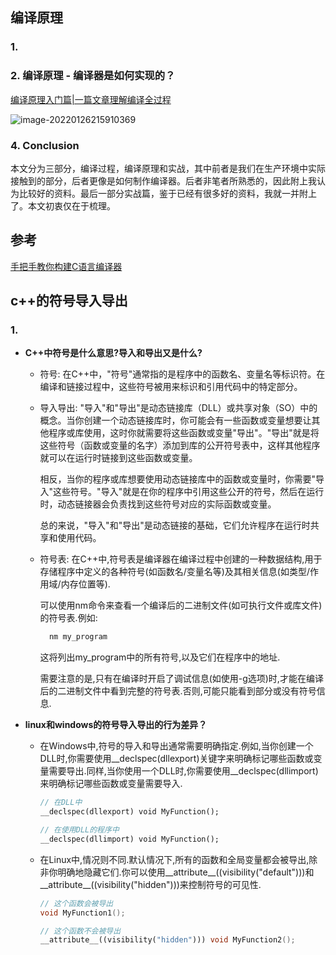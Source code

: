 ## 编译原理

### 1. 
### 2. 编译原理 - 编译器是如何实现的？

[编译原理入门篇|一篇文章理解编译全过程](https://www.cnblogs.com/fisherss/p/13905395.html)

![image-20220126215910369](https://s2.loli.net/2022/01/26/xVbeED8TKaYIG2w.png)


### 4. Conclusion

本文分为三部分，编译过程，编译原理和实战，其中前者是我们在生产环境中实际接触到的部分，后者更像是如何制作编译器。后者非笔者所熟悉的，因此附上我认为比较好的资料。最后一部分实战篇，鉴于已经有很多好的资料，我就一并附上了。本文初衷仅在于梳理。


## 参考

[手把手教你构建C语言编译器](https://lotabout.me/2015/write-a-C-interpreter-0/)


## c++的符号导入导出

### 1. 

* **C++中符号是什么意思?导入和导出又是什么?**
  * 符号: 
    在C++中，"符号"通常指的是程序中的函数名、变量名等标识符。在编译和链接过程中，这些符号被用来标识和引用代码中的特定部分。
  
  * 导入导出:
    "导入"和"导出"是动态链接库（DLL）或共享对象（SO）中的概念。当你创建一个动态链接库时，你可能会有一些函数或变量想要让其他程序或库使用，这时你就需要将这些函数或变量"导出"。"导出"就是将这些符号（函数或变量的名字）添加到库的公开符号表中，这样其他程序就可以在运行时链接到这些函数或变量。

    相反，当你的程序或库想要使用动态链接库中的函数或变量时，你需要"导入"这些符号。"导入"就是在你的程序中引用这些公开的符号，然后在运行时，动态链接器会负责找到这些符号对应的实际函数或变量。

    总的来说，"导入"和"导出"是动态链接的基础，它们允许程序在运行时共享和使用代码。

  * 符号表:
    在C++中,符号表是编译器在编译过程中创建的一种数据结构,用于存储程序中定义的各种符号(如函数名/变量名等)及其相关信息(如类型/作用域/内存位置等).

    可以使用nm命令来查看一个编译后的二进制文件(如可执行文件或库文件)的符号表.例如:
    ```c++
      nm my_program
    ```

    这将列出my_program中的所有符号,以及它们在程序中的地址.

    需要注意的是,只有在编译时开启了调试信息(如使用-g选项)时,才能在编译后的二进制文件中看到完整的符号表.否则,可能只能看到部分或没有符号信息.
    
* **linux和windows的符号导入导出的行为差异？**

  * 在Windows中,符号的导入和导出通常需要明确指定.例如,当你创建一个DLL时,你需要使用__declspec(dllexport)关键字来明确标记哪些函数或变量需要导出.同样,当你使用一个DLL时,你需要使用__declspec(dllimport)来明确标记哪些函数或变量需要导入.

    ```c++
    // 在DLL中
    __declspec(dllexport) void MyFunction();

    // 在使用DLL的程序中
    __declspec(dllimport) void MyFunction();
    ```
  * 在Linux中,情况则不同.默认情况下,所有的函数和全局变量都会被导出,除非你明确地隐藏它们.你可以使用__attribute__((visibility("default")))和__attribute__((visibility("hidden")))来控制符号的可见性.

    ```c++
    // 这个函数会被导出
    void MyFunction1();

    // 这个函数不会被导出
    __attribute__((visibility("hidden"))) void MyFunction2();
    ```
